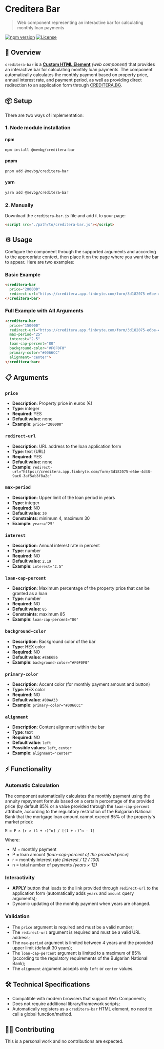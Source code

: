 # Creditera Bar

> Web component representing an interactive bar for calculating monthly loan payments

[![npm version][npm-version-src]][npm-version-href]
[![License][license-src]][license-href]

## 🎯 Overview

`creditera-bar` is a [**Custom HTML Element**](https://developer.mozilla.org/en-US/docs/Web/API/Web_components/Using_custom_elements) *(web component)* that provides an interactive bar for calculating monthly loan payments. The component automatically calculates the monthly payment based on property price, annual interest rate, and payment period, as well as providing direct redirection to an application form through [CREDITERA.BG](https://creditera.bg/).

## 📦 Setup

There are two ways of implementation:

### 1. Node module installation

#### npm

```bash
npm install @mevbg/creditera-bar
```

#### pnpm

```bash
pnpm add @mevbg/creditera-bar
```

#### yarn

```bash
yarn add @mevbg/creditera-bar
```

### 2. Manually

Download the `creditera-bar.js` file and add it to your page:

```html
<script src="./path/to/creditera-bar.js"></script>
```

## ⚙️ Usage

Configure the component through the supported arguments and according to the appropriate context, then place it on the page where you want the bar to appear. Here are two examples:

### Basic Example

```html
<creditera-bar 
  price="200000" 
  redirect-url="https://creditera.app.finbryte.com/form/3d182075-e6be-4d48-9ac6-3af5ab3f8a2c">
</creditera-bar>
```

### Full Example with All Arguments

```html
<creditera-bar 
  price="150000"
  redirect-url="https://creditera.app.finbryte.com/form/3d182075-e6be-4d48-9ac6-3af5ab3f8a2c"
  max-period="25"
  interest="2.5"
  loan-cap-percent="80"
  background-color="#F0F0F0"
  primary-color="#0066CC"
  alignment="center">
</creditera-bar>
```

## 📋 Arguments

### `price`

- **Description**: Property price in euros (€)
- **Type**: integer
- **Required**: YES
- **Default value**: none
- **Example**: `price="200000"`

### `redirect-url`

- **Description**: URL address to the loan application form
- **Type**: text (URL)
- **Required**: YES
- **Default value**: none
- **Example**: `redirect-url="https://creditera.app.finbryte.com/form/3d182075-e6be-4d48-9ac6-3af5ab3f8a2c"`

### `max-period`

- **Description**: Upper limit of the loan period in years
- **Type**: integer
- **Required**: NO
- **Default value**: `30`
- **Constraints**: minimum 4, maximum 30
- **Example**: `years="25"`

### `interest`

- **Description**: Annual interest rate in percent
- **Type**: number
- **Required**: NO
- **Default value**: `2.19`
- **Example**: `interest="2.5"`

### `loan-cap-percent`

- **Description**: Maximum percentage of the property price that can be granted as a loan
- **Type**: number
- **Required**: NO
- **Default value**: `85`
- **Constraints**: maximum 85
- **Example**: `loan-cap-percent="80"`

### `background-color`

- **Description**: Background color of the bar
- **Type**: HEX color
- **Required**: NO
- **Default value**: `#E6E6E6`
- **Example**: `background-color="#F0F0F0"`

### `primary-color`

- **Description**: Accent color (for monthly payment amount and button)
- **Type**: HEX color
- **Required**: NO
- **Default value**: `#00AA33`
- **Example**: `primary-color="#0066CC"`

### `alignment`

- **Description**: Content alignment within the bar
- **Type**: text
- **Required**: NO
- **Default value**: `left`
- **Possible values**: `left`, `center`
- **Example**: `alignment="center"`

## ⚡ Functionality

### Automatic Calculation

The component automatically calculates the monthly payment using the annuity repayment formula based on a certain percentage of the provided price (by default 85% or a value provided through the `loan-cap-percent` attribute, according to the regulatory restriction of the Bulgarian National Bank that the mortgage loan amount cannot exceed 85% of the property's market price):

```text
M = P × [r × (1 + r)^n] / [(1 + r)^n - 1]
```

Where:

- M = monthly payment
- P = loan amount *(loan-cap-percent of the provided price)*
- r = monthly interest rate *(interest / 12 / 100)*
- n = total number of payments *(years × 12)*

### Interactivity

- **APPLY** button that leads to the link provided through `redirect-url` to the application form (automatically adds `years` and `amount` query arguments);
- Dynamic updating of the monthly payment when years are changed.

### Validation

- The `price` argument is required and must be a valid number;
- The `redirect-url` argument is required and must be a valid URL address;
- The `max-period` argument is limited between 4 years and the provided upper limit (default 30 years);
- The `loan-cap-percent` argument is limited to a maximum of 85% (according to the regulatory requirements of the Bulgarian National Bank);
- The `alignment` argument accepts only `left` or `center` values.

## 🛠️ Technical Specifications

- Compatible with modern browsers that support Web Components;
- Does not require additional library/framework scripts;
- Automatically registers as a `creditera-bar` HTML element, no need to call a global function/method.

## 🤝🏻 Contributing

This is a personal work and no contributions are expected.

<!-- Badges -->

[npm-version-src]: https://img.shields.io/npm/v/%40mevbg%2Fcreditera-bar/latest.svg?style=flat&colorA=020420&colorB=00DC82
[npm-version-href]: https://npmjs.com/package/@mevbg/creditera-bar
[license-src]: https://img.shields.io/npm/l/@mevbg/creditera-bar.svg?style=flat&colorA=020420&colorB=00DC82
[license-href]: https://github.com/mevbg/creditera-bar/blob/main/LICENSE
